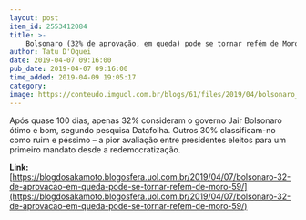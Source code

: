 ```yaml
---
layout: post
item_id: 2553412084
title: >-
    Bolsonaro (32% de aprovação, em queda) pode se tornar refém de Moro (59%)
author: Tatu D'Oquei
date: 2019-04-07 09:16:00
pub_date: 2019-04-07 09:16:00
time_added: 2019-04-09 19:05:17
category: 
image: https://conteudo.imguol.com.br/blogs/61/files/2019/04/bolsonaro_moro-615x300.jpg
---
```


Após quase 100 dias, apenas 32% consideram o governo Jair Bolsonaro ótimo e bom, segundo pesquisa Datafolha. Outros 30% classificam-no como ruim e péssimo – a pior avaliação entre presidentes eleitos para um primeiro mandato desde a redemocratização.

**Link:** [https://blogdosakamoto.blogosfera.uol.com.br/2019/04/07/bolsonaro-32-de-aprovacao-em-queda-pode-se-tornar-refem-de-moro-59/](https://blogdosakamoto.blogosfera.uol.com.br/2019/04/07/bolsonaro-32-de-aprovacao-em-queda-pode-se-tornar-refem-de-moro-59/)

